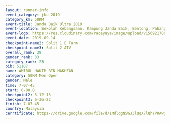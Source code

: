 ```yaml
---
layout: runner-info 
event_category: jbu-2019 
category_km: 50KM 
event-title: Janda Baik Ultra 2019  
event-location: Sekolah Kebangsaan, Kampung Janda Baik, Bentong, Pahang, Malaysia 
event-logo: https://res.cloudinary.com/raceyaya/image/upload/v1569217009/logo/janda-baik_vch1pc.jpg 
event-date: 2019-09-14 
checkpoint-name2: Split 1 E Farm 
checkpoint-name3: Split 2 ATV 
overall_rank: 38
gender_rank: 33
category_rank: 23
bib: 51107
name: AMIRUL HAKIM BIN MAKHZAN
category: 50KM Men Open
gender: Male
time: 7-07-45
start: 0-00.0
checkpoint2: 3-12-13
checkpoint3: 6-36-22
finish: 7-07-45
country: Malaysia
cerrtificate: https-//drive.google.com/file/d/1MdlqgN5GJ3lQqX7lQhYPRAwgF8E1q7Hm/view?usp=sharing
---
```

